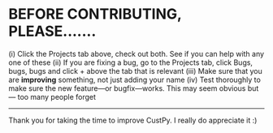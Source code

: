 # BEFORE CONTRIBUTING, PLEASE.......

(i) Click the Projects tab above, check out both. See if you can help with any one of these
(ii) If you are fixing a bug, go to the Projects tab, click Bugs, bugs, bugs and click + above the tab that is relevant
(iii) Make sure that you are **improving** something, not just adding your name
(iv) Test thoroughly to make sure the new feature—or bugfix—works. This may seem obvious but— too many people forget



***

Thank you for taking the time to improve CustPy. I really do appreciate it :)
